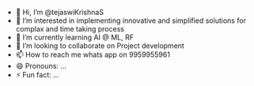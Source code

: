 - 👋 Hi, I’m @tejaswiKrishnaS
- 👀 I’m interested in implementing innovative and simplified solutions for complax and time taking process
- 🌱 I’m currently learning AI @ ML, RF
- 💞️ I’m looking to collaborate on Project development
- 📫 How to reach me whats app on 9959955961
- 😄 Pronouns: ...
- ⚡ Fun fact: ...

<!---
tejaswiKrishnaS/tejaswiKrishnaS is a ✨ special ✨ repository because its `README.md` (this file) appears on your GitHub profile.
You can click the Preview link to take a look at your changes.
--->
